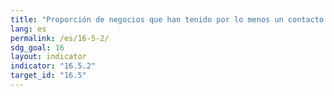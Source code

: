 ```yaml
---
title: "Proporción de negocios que han tenido por lo menos un contacto con un funcionario público y que pagaron un soborno a un funcionario público, o tuvieron la experiencia de que un funcionario público les pidiera que lo pagaran, durante los 12 meses anteriores"
lang: es
permalink: /es/16-5-2/
sdg_goal: 16
layout: indicator
indicator: "16.5.2"
target_id: "16.5"
---
```


